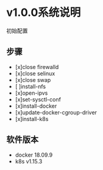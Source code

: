 # v1.0.0系统说明

初始配置

## 步骤

- [x]close firewalld
- [x]close selinux
- [x]close swap
- [ ]install-nfs
- [x]open-ipvs
- [x]set-sysctl-conf
- [x]install-docker
- [x]update-docker-cgroup-driver
- [x]install-k8s

## 软件版本

- docker 18.09.9
- k8s v1.15.3